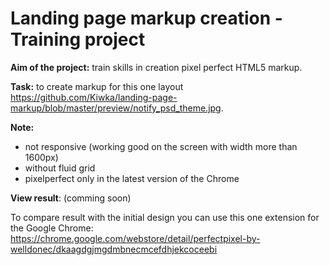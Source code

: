 Landing page markup creation - Training project
===================

**Aim of the project:** train skills in creation pixel perfect HTML5 markup. 

**Task:** to create markup for this one layout https://github.com/Kiwka/landing-page-markup/blob/master/preview/notify_psd_theme.jpg.

**Note:**
* not responsive (working good on the screen with width more than 1600px)
* without fluid grid
* pixelperfect only in the latest version of the Chrome

**View result**: (comming soon)

To compare result with the initial design you can use this one extension for the Google Chrome: https://chrome.google.com/webstore/detail/perfectpixel-by-welldonec/dkaagdgjmgdmbnecmcefdhjekcoceebi


